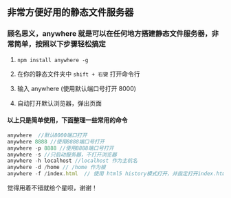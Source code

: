 ## 非常方便好用的静态文件服务器

### 顾名思义，anywhere 就是可以在任何地方搭建静态文件服务器，非常简单，按照以下步骤轻松搞定

1. `npm install anywhere -g`

1. 在你的静态文件夹中 `shift + 右键` 打开命令行

1. 输入 anywhere (使用默认端口号打开 8000)

1. 自动打开默认浏览器，弹出页面

#### 以上只是简单使用，下面整理一些常用的命令


```javascript
anywhere  //默认8000端口打开
anywhere 8888 //使用8888端口号打开
anywhere -p 8888 //使用8888端口号打开
anywhere -s //只启动服务器，不打开浏览器
anywhere -h localhost //localhost 作为主机名
anywhere -d /home // /home 作为根
anywhere -f /index.html  // 使用 html5 history模式打开，并指定打开index.html
```


觉得用着不错就给个星呗，谢谢！
